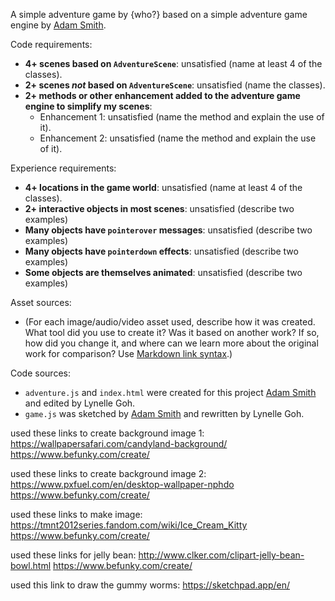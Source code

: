 A simple adventure game by {who?} based on a simple adventure game engine by [Adam Smith](https://github.com/rndmcnlly).

Code requirements:
- **4+ scenes based on `AdventureScene`**: unsatisfied (name at least 4 of the classes).
- **2+ scenes *not* based on `AdventureScene`**: unsatisfied (name the classes).
- **2+ methods or other enhancement added to the adventure game engine to simplify my scenes**:
    - Enhancement 1: unsatisfied (name the method and explain the use of it).
    - Enhancement 2: unsatisfied (name the method and explain the use of it).

Experience requirements:
- **4+ locations in the game world**: unsatisfied (name at least 4 of the classes).
- **2+ interactive objects in most scenes**: unsatisfied (describe two examples)
- **Many objects have `pointerover` messages**: unsatisfied (describe two examples)
- **Many objects have `pointerdown` effects**: unsatisfied (describe two examples)
- **Some objects are themselves animated**: unsatisfied (describe two examples)

Asset sources:
- (For each image/audio/video asset used, describe how it was created. What tool did you use to create it? Was it based on another work? If so, how did you change it, and where can we learn more about the original work for comparison? Use [Markdown link syntax](https://docs.github.com/en/get-started/writing-on-github/getting-started-with-writing-and-formatting-on-github/basic-writing-and-formatting-syntax#links).)

Code sources:
- `adventure.js` and `index.html` were created for this project [Adam Smith](https://github.com/rndmcnlly) and edited by Lynelle Goh.
- `game.js` was sketched by [Adam Smith](https://github.com/rndmcnlly) and rewritten by Lynelle Goh.

used these links to create background image 1:
https://wallpapersafari.com/candyland-background/
https://www.befunky.com/create/

used these links to create background image 2:
https://www.pxfuel.com/en/desktop-wallpaper-nphdo
https://www.befunky.com/create/

used these links to make image:
https://tmnt2012series.fandom.com/wiki/Ice_Cream_Kitty
https://www.befunky.com/create/

used these links for jelly bean:
http://www.clker.com/clipart-jelly-bean-bowl.html
https://www.befunky.com/create/

used this link to draw the gummy worms:
https://sketchpad.app/en/